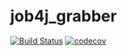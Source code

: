 # job4j_grabber
[![Build Status](https://travis-ci.com/AlexanderBanar/job4j_grabber.svg?branch=main)](https://travis-ci.com/AlexanderBanar/job4j_grabber)
[![codecov](https://codecov.io/gh/AlexanderBanar/job4j_grabber/branch/main/graph/badge.svg)](https://codecov.io/gh/AlexanderBanar/job4j_grabber)
